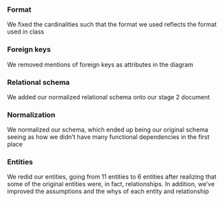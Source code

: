 ### Format

We fixed the cardinalities such that the format we used reflects the format used in class

### Foreign keys

We removed mentions of foreign keys as attributes in the diagram

### Relational schema

We added our normalized relational schema onto our stage 2 document

### Normalization

We normalized our schema, which ended up being our original schema seeing as how we didn’t have many functional dependencies in the first place

### Entities 

We redid our entities, going from 11 entities to 6 entities after realizing that some of the original entities were, in fact, relationships. In addition, we’ve improved the assumptions and the whys of each entity and relationship
